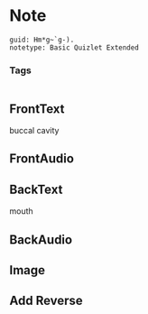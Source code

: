 # Note
```
guid: Hm*g~`g-).
notetype: Basic Quizlet Extended
```

### Tags
```
```

## FrontText
buccal cavity

## FrontAudio


## BackText
mouth

## BackAudio


## Image


## Add Reverse

